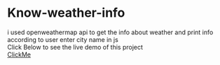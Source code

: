 # Know-weather-info
i used openweathermap api to get the info about weather and print info according to user enter city name in js
<br/>
Click Below to see the live demo of this project
<br/>
[ClickMe](https://rick2k2.github.io/Know-weather-info/)
